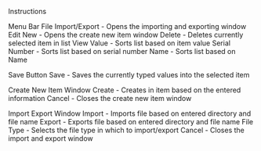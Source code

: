 Instructions


Menu Bar 
    File
        Import/Export - Opens the importing and exporting window
    Edit
        New - Opens the create new item window
        Delete - Deletes currently selected item in list
    View
        Value - Sorts list based on item value
        Serial Number - Sorts list based on serial number
        Name - Sorts list based on Name
       
Save Button
    Save - Saves the currently typed values into the selected item
       
       
Create New Item Window
    Create - Creates in item based on the entered information
    Cancel - Closes the create new item window
	
Import Export Window
	Import - Imports file based on entered directory and file name
	Export - Exports file based on entered directory and file name
	File Type - Selects the file type in which to import/export
	Cancel - Closes the import and export window

